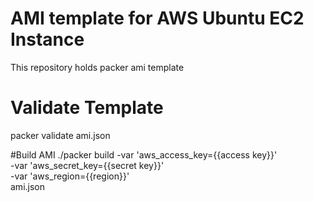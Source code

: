 # AMI template for AWS Ubuntu EC2 Instance
This repository holds packer ami template

# Validate Template
packer validate ami.json

#Build AMI
./packer build
    -var 'aws_access_key={{access key}}' \
    -var 'aws_secret_key={{secret key}}' \
    -var 'aws_region={{region}}' \
    ami.json
